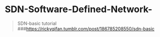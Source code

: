 # SDN-Software-Defined-Network-


>SDN-basic tutorial
###https://rickyqifan.tumblr.com/post/186785208550/sdn-basic
